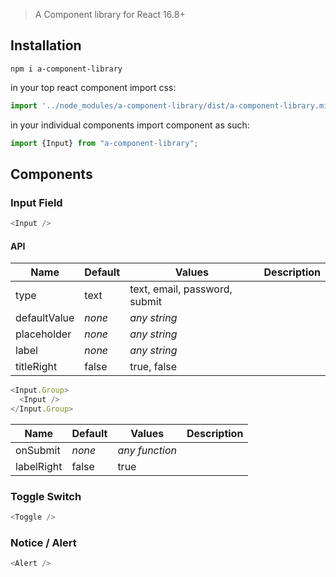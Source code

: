 > A Component library for React 16.8+

## Installation

```
npm i a-component-library
```
in your top react component import css:

```javascript
import '../node_modules/a-component-library/dist/a-component-library.min.css';  
```
in your individual components import component as such:
```javascript
import {Input} from "a-component-library";
```



## Components

### Input Field
```javascript
<Input />
```
#### API
Name | Default | Values | Description
------------ | ------------- | - | -
type | text | text, email, password, submit |
defaultValue  | *none* | *any string* |
placeholder | *none* | *any string* |
label | *none* | *any string* | 
titleRight | false | true, false |

```javascript
<Input.Group>
  <Input />
</Input.Group>
```
Name | Default | Values | Description
------------ | ------------- | - | -
onSubmit | *none* | *any function* |
labelRight | false | true | 


### Toggle Switch
```javascript
<Toggle />
```
### Notice / Alert
```javascript
<Alert />
```
